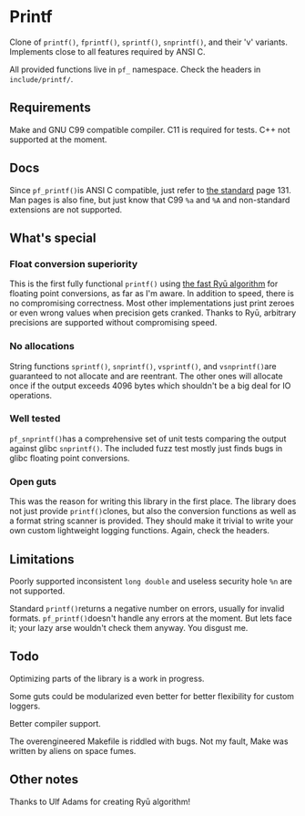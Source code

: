 # Printf

Clone of `printf()`, `fprintf()`, `sprintf()`, `snprintf()`, and their 'v' variants. Implements close to all features required by ANSI C.

All provided functions live in `pf_` namespace. Check the headers in `include/printf/`.

## Requirements

Make and GNU C99 compatible compiler. C11 is required for tests. C++ not supported at the moment.

## Docs

Since `pf_printf()`is ANSI C compatible, just refer to [the standard](https://web.archive.org/web/20200909074736if_/https://www.pdf-archive.com/2014/10/02/ansi-iso-9899-1990-1/ansi-iso-9899-1990-1.pdf) page 131. Man pages is also fine, but just know that C99 `%a` and `%A` and non-standard extensions are not supported.

## What's special

### Float conversion superiority

This is the first fully functional `printf()` using [the fast Ryū algorithm](https://github.com/ulfjack/ryu) for floating point conversions, as far as I'm aware. In addition to speed, there is no compromising correctness. Most other implementations just print zeroes or even wrong values when precision gets cranked. Thanks to Ryū, arbitrary precisions are supported without compromising speed.

### No allocations

String functions `sprintf()`, `snprintf()`, `vsprintf()`, and `vsnprintf()`are guaranteed to not allocate and are reentrant. The other ones will allocate once if the output exceeds 4096 bytes which shouldn't be a big deal for IO operations.

### Well tested

`pf_snprintf()`has a comprehensive set of unit tests comparing the output against glibc `snprintf()`. The included fuzz test mostly just finds bugs in glibc floating point conversions.

### Open guts

This was the reason for writing this library in the first place. The library does not just provide `printf()`clones, but also the conversion functions as well as a format string scanner is provided. They should make it trivial to write your own custom lightweight logging functions. Again, check the headers.

## Limitations

Poorly supported inconsistent `long double` and useless security hole `%n` are not supported.

Standard `printf()`returns a negative number on errors, usually for invalid formats. `pf_printf()`doesn't handle any errors at the moment. But lets face it; your lazy arse wouldn't check them anyway. You disgust me.

## Todo

Optimizing parts of the library is a work in progress.

Some guts could be modularized even better for better flexibility for custom loggers.

Better compiler support.

The overengineered Makefile is riddled with bugs. Not my fault, Make was written by aliens on space fumes.

## Other notes

Thanks to Ulf Adams for creating Ryū algorithm!
